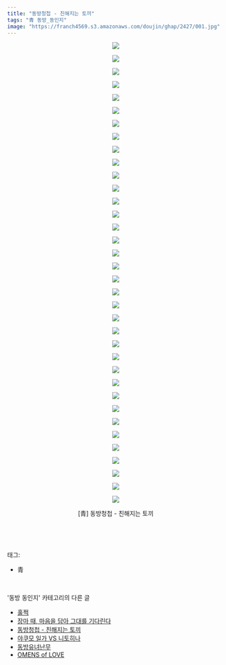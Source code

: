 ```yaml
---
title: "동방청첩 - 친해지는 토끼"
tags: "青 동방_동인지"
image: "https://franch4569.s3.amazonaws.com/doujin/ghap/2427/001.jpg"
---
```

<div class="article">
<p style="text-align: center; clear: none; float: none;"><img src="{{ site.imgserver2 }}/ghap/2427/001.jpg"/></p>
<p style="text-align: center; clear: none; float: none;"><img src="{{ site.imgserver2 }}/ghap/2427/002.jpg"/></p>
<p style="text-align: center; clear: none; float: none;"><img src="{{ site.imgserver2 }}/ghap/2427/003.jpg"/></p>
<p style="text-align: center; clear: none; float: none;"><img src="{{ site.imgserver2 }}/ghap/2427/004.jpg"/></p>
<p style="text-align: center; clear: none; float: none;"><img src="{{ site.imgserver2 }}/ghap/2427/005.jpg"/></p>
<p style="text-align: center; clear: none; float: none;"><img src="{{ site.imgserver2 }}/ghap/2427/006.jpg"/></p>
<p style="text-align: center; clear: none; float: none;"><img src="{{ site.imgserver2 }}/ghap/2427/007.jpg"/></p>
<p style="text-align: center; clear: none; float: none;"><img src="{{ site.imgserver2 }}/ghap/2427/008.jpg"/></p>
<p style="text-align: center; clear: none; float: none;"><img src="{{ site.imgserver2 }}/ghap/2427/009.jpg"/></p>
<p style="text-align: center; clear: none; float: none;"><img src="{{ site.imgserver2 }}/ghap/2427/010.jpg"/></p>
<p style="text-align: center; clear: none; float: none;"><img src="{{ site.imgserver2 }}/ghap/2427/011.jpg"/></p>
<p style="text-align: center; clear: none; float: none;"><img src="{{ site.imgserver2 }}/ghap/2427/012.jpg"/></p>
<p style="text-align: center; clear: none; float: none;"><img src="{{ site.imgserver2 }}/ghap/2427/013.jpg"/></p>
<p style="text-align: center; clear: none; float: none;"><img src="{{ site.imgserver2 }}/ghap/2427/014.jpg"/></p>
<p style="text-align: center; clear: none; float: none;"><img src="{{ site.imgserver2 }}/ghap/2427/015.jpg"/></p>
<p style="text-align: center; clear: none; float: none;"><img src="{{ site.imgserver2 }}/ghap/2427/016.jpg"/></p>
<p style="text-align: center; clear: none; float: none;"><img src="{{ site.imgserver2 }}/ghap/2427/017.jpg"/></p>
<p style="text-align: center; clear: none; float: none;"><img src="{{ site.imgserver2 }}/ghap/2427/018.jpg"/></p>
<p style="text-align: center; clear: none; float: none;"><img src="{{ site.imgserver2 }}/ghap/2427/019.jpg"/></p>
<p style="text-align: center; clear: none; float: none;"><img src="{{ site.imgserver2 }}/ghap/2427/020.jpg"/></p>
<p style="text-align: center; clear: none; float: none;"><img src="{{ site.imgserver2 }}/ghap/2427/021.jpg"/></p>
<p style="text-align: center; clear: none; float: none;"><img src="{{ site.imgserver2 }}/ghap/2427/022.jpg"/></p>
<p style="text-align: center; clear: none; float: none;"><img src="{{ site.imgserver2 }}/ghap/2427/023.jpg"/></p>
<p style="text-align: center; clear: none; float: none;"><img src="{{ site.imgserver2 }}/ghap/2427/024.jpg"/></p>
<p style="text-align: center; clear: none; float: none;"><img src="{{ site.imgserver2 }}/ghap/2427/025.jpg"/></p>
<p style="text-align: center; clear: none; float: none;"><img src="{{ site.imgserver2 }}/ghap/2427/026.jpg"/></p>
<p style="text-align: center; clear: none; float: none;"><img src="{{ site.imgserver2 }}/ghap/2427/027.jpg"/></p>
<p style="text-align: center; clear: none; float: none;"><img src="{{ site.imgserver2 }}/ghap/2427/028.jpg"/></p>
<p style="text-align: center; clear: none; float: none;"><img src="{{ site.imgserver2 }}/ghap/2427/029.jpg"/></p>
<p style="text-align: center; clear: none; float: none;"><img src="{{ site.imgserver2 }}/ghap/2427/030.jpg"/></p>
<p style="text-align: center; clear: none; float: none;"><img src="{{ site.imgserver2 }}/ghap/2427/031.jpg"/></p>
<p style="text-align: center; clear: none; float: none;"><img src="{{ site.imgserver2 }}/ghap/2427/032.jpg"/></p>
<p style="text-align: center; clear: none; float: none;"><img src="{{ site.imgserver2 }}/ghap/2427/033.jpg"/></p>
<p style="text-align: center; clear: none; float: none;"><img src="{{ site.imgserver2 }}/ghap/2427/034.jpg"/></p>
<p style="text-align: center; clear: none; float: none;"><img src="{{ site.imgserver2 }}/ghap/2427/035.jpg"/></p>
<p style="text-align: center; clear: none; float: none;"><img src="{{ site.imgserver2 }}/ghap/2427/036.jpg"/></p>
<p style="text-align: center; clear: none; float: none;">[青] 동방청첩 - 친해지는 토끼</p>
<p><br/></p>
</div><br/>
<div class="tagTrail">
<p>태그: </p>
<ul>
<li>青</li>
</ul>
</div><br/>
<div class="another">
<p>'동방 동인지' 카테고리의 다른 글</p>
<ul>
<li><a href="/ghap_2429">훌쩍</a></li>
<li><a href="/ghap_2428">장마 때, 마음을 담아 그대를 기다린다</a></li>
<li><a href="/ghap_2427">동방청첩 - 친해지는 토끼</a></li>
<li><a href="/ghap_2426">야쿠모 일가 VS 니토히나</a></li>
<li><a href="/ghap_2425">동방유녀난무</a></li>
<li><a href="/ghap_2424">OMENS of LOVE</a></li>
</ul>
</div><br/>
<div class="cb_module cb_fluid">
<div class="cb_wrt cb_profile">
</div><!-- commentList close -->
</div><br/>
